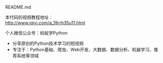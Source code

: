 README.md  

本代码的视频教程地址：  
http://www.iqiyi.com/a_19rrh35u11.html


个人微信公众号：蚂蚁学Python  
* 分享原创的Python技术学习的短视频
* 专注于：Python基础、爬虫、Web开发、大数据、数据分析、机器学习、推荐系统等领域

